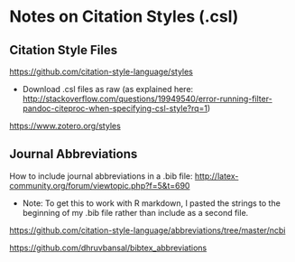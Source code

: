 # Notes on Citation Styles (.csl)

## Citation Style Files

https://github.com/citation-style-language/styles
- Download .csl files as raw (as explained here: http://stackoverflow.com/questions/19949540/error-running-filter-pandoc-citeproc-when-specifying-csl-style?rq=1)

https://www.zotero.org/styles

## Journal Abbreviations

How to include journal abbreviations in a .bib file: http://latex-community.org/forum/viewtopic.php?f=5&t=690
- Note: To get this to work with R markdown, I pasted the strings to the beginning of my .bib file rather than include as a second file.

https://github.com/citation-style-language/abbreviations/tree/master/ncbi

https://github.com/dhruvbansal/bibtex_abbreviations
